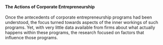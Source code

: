#### The Actions of Corporate Entrepreneurship
Once the antecedents of corporate entrepreneurship programs had been understood, the focus turned towards aspects of the inner workings of such programs. Yet, with very little data available from firms about what actually happens within these programs, the research focused on factors that influence those programs.
